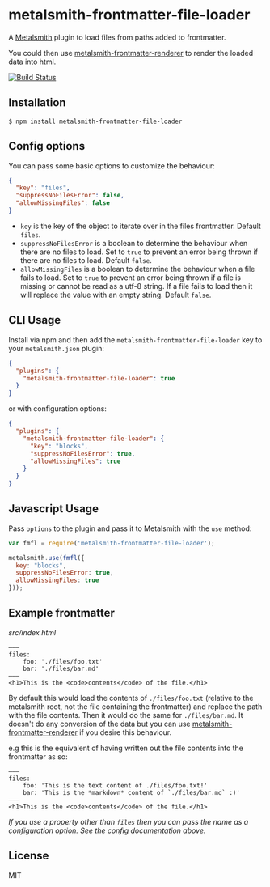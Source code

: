 # metalsmith-frontmatter-file-loader

A [Metalsmith](http://www.metalsmith.io/) plugin to load files from paths added to frontmatter.

You could then use [metalsmith-frontmatter-renderer]() to render the loaded data into html.

[![Build Status](https://travis-ci.org/djfwilkinson/metalsmith-frontmatter-file-loader.svg?branch=master)](https://travis-ci.org/djfwilkinson/metalsmith-frontmatter-file-loader)

## Installation

    $ npm install metalsmith-frontmatter-file-loader

## Config options

You can pass some basic options to customize the behaviour:

```json
{
  "key": "files",
  "suppressNoFilesError": false,
  "allowMissingFiles": false
}
```

- `key` is the key of the object to iterate over in the files frontmatter. Default `files`.
- `suppressNoFilesError` is a boolean to determine the behaviour when there are no files to load. Set to `true` to prevent an error being thrown if there are no files to load. Default `false`.
- `allowMissingFiles` is a boolean to determine the behaviour when a file fails to load. Set to `true` to prevent an error being thrown if a file is missing or cannot be read as a utf-8 string. If a file fails to load then it will replace the value with an empty string. Default `false`.

## CLI Usage

  Install via npm and then add the `metalsmith-frontmatter-file-loader` key to your `metalsmith.json` plugin:

```json
{
  "plugins": {
    "metalsmith-frontmatter-file-loader": true
  }
}
```

or with configuration options:


```json
{
  "plugins": {
    "metalsmith-frontmatter-file-loader": {
      "key": "blocks",
      "suppressNoFilesError": true,
      "allowMissingFiles": true
    }
  }
}
```

## Javascript Usage

  Pass `options` to the plugin and pass it to Metalsmith with the `use` method:

```js
var fmfl = require('metalsmith-frontmatter-file-loader');

metalsmith.use(fmfl({
  key: "blocks",
  suppressNoFilesError: true,
  allowMissingFiles: true
}));
```

## Example frontmatter
*src/index.html*
<pre><code class="language-html">&mdash;&mdash;&mdash;
files:
    foo: &#39;./files/foo.txt&#39;
    bar: &#39;./files/bar.md&#39;
&mdash;&mdash;&mdash;
&lt;h1&gt;This is the &lt;code&gt;contents&lt;/code&gt; of the file.&lt;/h1&gt;</code></pre>

By default this would load the contents of `./files/foo.txt` (relative to the metalsmith root, not the file containing the frontmatter) and replace the path with the file contents. Then it would do the same for `./files/bar.md`. It doesn't do any conversion of the data but you can use [metalsmith-frontmatter-renderer](#) if you desire this behaviour.

e.g this is the equivalent of having written out the file contents into the frontmatter as so:

<pre><code class="language-html">&mdash;&mdash;&mdash;
files:
    foo: &#39;This is the text content of ./files/foo.txt!&#39;
    bar: &#39;This is the *markdown* content of `./files/bar.md` :)&#39;
&mdash;&mdash;&mdash;
&lt;h1&gt;This is the &lt;code&gt;contents&lt;/code&gt; of the file.&lt;/h1&gt;</code></pre>

*If you use a property other than `files` then you can pass the name as a configuration option. See the config documentation above.*

## License

MIT
